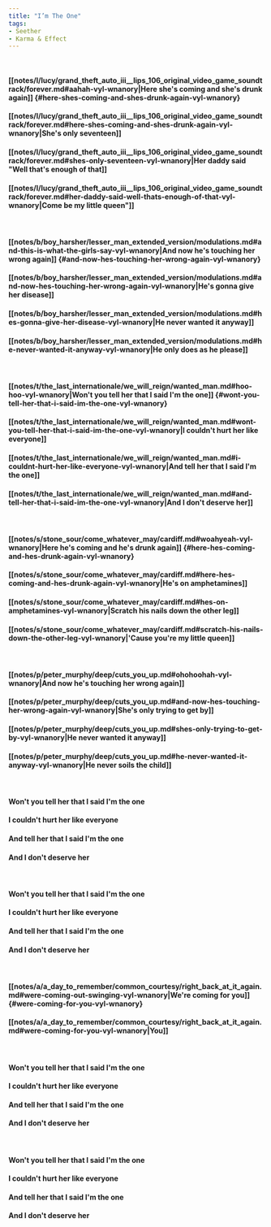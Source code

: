 ```yaml
---
title: "I’m The One"
tags:
- Seether
- Karma & Effect
---
```

&nbsp;
#### [[notes/l/lucy/grand_theft_auto_iii__lips_106_original_video_game_soundtrack/forever.md#aahah-vyl-wnanory|Here she's coming and she's drunk again]] {#here-shes-coming-and-shes-drunk-again-vyl-wnanory}
#### [[notes/l/lucy/grand_theft_auto_iii__lips_106_original_video_game_soundtrack/forever.md#here-shes-coming-and-shes-drunk-again-vyl-wnanory|She's only seventeen]]
#### [[notes/l/lucy/grand_theft_auto_iii__lips_106_original_video_game_soundtrack/forever.md#shes-only-seventeen-vyl-wnanory|Her daddy said "Well that's enough of that]]
#### [[notes/l/lucy/grand_theft_auto_iii__lips_106_original_video_game_soundtrack/forever.md#her-daddy-said-well-thats-enough-of-that-vyl-wnanory|Come be my little queen"]]
&nbsp;
#### [[notes/b/boy_harsher/lesser_man_extended_version/modulations.md#and-this-is-what-the-girls-say-vyl-wnanory|And now he's touching her wrong again]] {#and-now-hes-touching-her-wrong-again-vyl-wnanory}
#### [[notes/b/boy_harsher/lesser_man_extended_version/modulations.md#and-now-hes-touching-her-wrong-again-vyl-wnanory|He's gonna give her disease]]
#### [[notes/b/boy_harsher/lesser_man_extended_version/modulations.md#hes-gonna-give-her-disease-vyl-wnanory|He never wanted it anyway]]
#### [[notes/b/boy_harsher/lesser_man_extended_version/modulations.md#he-never-wanted-it-anyway-vyl-wnanory|He only does as he please]]
&nbsp;
#### [[notes/t/the_last_internationale/we_will_reign/wanted_man.md#hoo-hoo-vyl-wnanory|Won't you tell her that I said I'm the one]] {#wont-you-tell-her-that-i-said-im-the-one-vyl-wnanory}
#### [[notes/t/the_last_internationale/we_will_reign/wanted_man.md#wont-you-tell-her-that-i-said-im-the-one-vyl-wnanory|I couldn't hurt her like everyone]]
#### [[notes/t/the_last_internationale/we_will_reign/wanted_man.md#i-couldnt-hurt-her-like-everyone-vyl-wnanory|And tell her that I said I'm the one]]
#### [[notes/t/the_last_internationale/we_will_reign/wanted_man.md#and-tell-her-that-i-said-im-the-one-vyl-wnanory|And I don't deserve her]]
&nbsp;
#### [[notes/s/stone_sour/come_whatever_may/cardiff.md#woahyeah-vyl-wnanory|Here he's coming and he's drunk again]] {#here-hes-coming-and-hes-drunk-again-vyl-wnanory}
#### [[notes/s/stone_sour/come_whatever_may/cardiff.md#here-hes-coming-and-hes-drunk-again-vyl-wnanory|He's on amphetamines]]
#### [[notes/s/stone_sour/come_whatever_may/cardiff.md#hes-on-amphetamines-vyl-wnanory|Scratch his nails down the other leg]]
#### [[notes/s/stone_sour/come_whatever_may/cardiff.md#scratch-his-nails-down-the-other-leg-vyl-wnanory|'Cause you're my little queen]]
&nbsp;
#### [[notes/p/peter_murphy/deep/cuts_you_up.md#ohohoohah-vyl-wnanory|And now he's touching her wrong again]]
#### [[notes/p/peter_murphy/deep/cuts_you_up.md#and-now-hes-touching-her-wrong-again-vyl-wnanory|She's only trying to get by]]
#### [[notes/p/peter_murphy/deep/cuts_you_up.md#shes-only-trying-to-get-by-vyl-wnanory|He never wanted it anyway]]
#### [[notes/p/peter_murphy/deep/cuts_you_up.md#he-never-wanted-it-anyway-vyl-wnanory|He never soils the child]]
&nbsp;
#### Won't you tell her that I said I'm the one
#### I couldn't hurt her like everyone
#### And tell her that I said I'm the one
#### And I don't deserve her
&nbsp;
#### Won't you tell her that I said I'm the one
#### I couldn't hurt her like everyone
#### And tell her that I said I'm the one
#### And I don't deserve her
&nbsp;
#### [[notes/a/a_day_to_remember/common_courtesy/right_back_at_it_again.md#were-coming-out-swinging-vyl-wnanory|We're coming for you]] {#were-coming-for-you-vyl-wnanory}
#### [[notes/a/a_day_to_remember/common_courtesy/right_back_at_it_again.md#were-coming-for-you-vyl-wnanory|You]]
&nbsp;
#### Won't you tell her that I said I'm the one
#### I couldn't hurt her like everyone
#### And tell her that I said I'm the one
#### And I don't deserve her
&nbsp;
#### Won't you tell her that I said I'm the one
#### I couldn't hurt her like everyone
#### And tell her that I said I'm the one
#### And I don't deserve her
